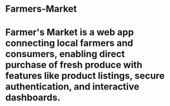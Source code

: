 # Farmers-Market
Farmer's Market is a web app connecting local farmers and consumers, enabling direct purchase of fresh produce with features like product listings, secure authentication, and interactive dashboards.
=======
